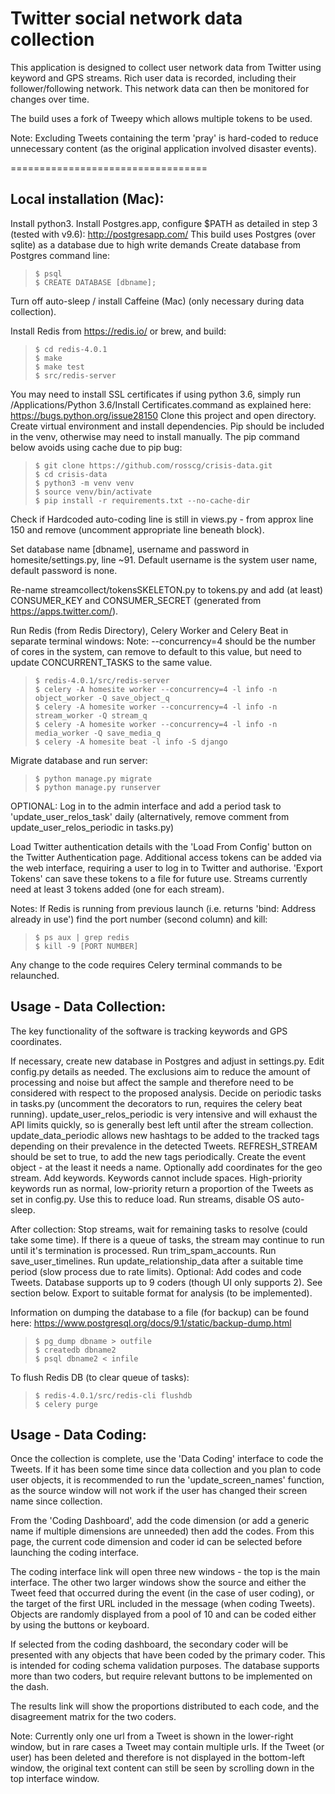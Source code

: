 Twitter social network data collection
==================================

This application is designed to collect user network data from Twitter using keyword and GPS streams. Rich user data is recorded, including their follower/following network. This network data can then be monitored for changes over time.

The build uses a fork of Tweepy which allows multiple tokens to be used.

Note: Excluding Tweets containing the term 'pray' is hard-coded to reduce unnecessary content (as the original application involved disaster events).

==================================

Local installation (Mac):
------------
Install python3.
Install Postgres.app, configure $PATH as detailed in step 3 (tested with v9.6): http://postgresapp.com/
This build uses Postgres (over sqlite) as a database due to high write demands
Create database from Postgres command line:

> ```
> $ psql
> $ CREATE DATABASE [dbname];
> ```

Turn off auto-sleep / install Caffeine (Mac) (only necessary during data collection).

Install Redis from https://redis.io/ or brew, and build:

> ```
> $ cd redis-4.0.1
> $ make
> $ make test
> $ src/redis-server
> ```

You may need to install SSL certificates if using python 3.6, simply run /Applications/Python 3.6/Install Certificates.command as explained here: https://bugs.python.org/issue28150
Clone this project and open directory. Create virtual environment and install dependencies. Pip should be included in the venv, otherwise may need to install manually. The pip command below avoids using cache due to pip bug:

> ```
> $ git clone https://github.com/rosscg/crisis-data.git
> $ cd crisis-data
> $ python3 -m venv venv
> $ source venv/bin/activate
> $ pip install -r requirements.txt --no-cache-dir
> ```

Check if Hardcoded auto-coding line is still in views.py - from approx line 150 and remove (uncomment appropriate line beneath block).

Set database name [dbname], username and password in homesite/settings.py, line ~91.
Default username is the system user name, default password is none.

Re-name streamcollect/tokensSKELETON.py to tokens.py and add (at least) CONSUMER_KEY and CONSUMER_SECRET (generated from https://apps.twitter.com/).

Run Redis (from Redis Directory), Celery Worker and Celery Beat in separate terminal windows:
Note: --concurrency=4 should be the number of cores in the system, can remove to default to this value, but need to update CONCURRENT_TASKS to the same value.

> ```
> $ redis-4.0.1/src/redis-server
> $ celery -A homesite worker --concurrency=4 -l info -n object_worker -Q save_object_q
> $ celery -A homesite worker --concurrency=4 -l info -n stream_worker -Q stream_q
> $ celery -A homesite worker --concurrency=4 -l info -n media_worker -Q save_media_q
> $ celery -A homesite beat -l info -S django
> ```

Migrate database and run server:
> ```
> $ python manage.py migrate
> $ python manage.py runserver
> ```

  OPTIONAL: Log in to the admin interface and add a period task to 'update_user_relos_task' daily (alternatively, remove comment from update_user_relos_periodic in tasks.py)

Load Twitter authentication details with the 'Load From Config' button on the Twitter Authentication page.
Additional access tokens can be added via the web interface, requiring a user to log in to Twitter and authorise. 'Export Tokens' can save these tokens to a file for future use.
Streams currently need at least 3 tokens added (one for each stream).

Notes:
If Redis is running from previous launch (i.e. returns 'bind: Address already in use') find the port number (second column) and kill:
> ```
> $ ps aux | grep redis
> $ kill -9 [PORT NUMBER]
> ```

Any change to the code requires Celery terminal commands to be relaunched.


Usage - Data Collection:
------------
The key functionality of the software is tracking keywords and GPS coordinates.

If necessary, create new database in Postgres and adjust in settings.py.
Edit config.py details as needed.
  The exclusions aim to reduce the amount of processing and noise but affect the sample and therefore need to be considered with respect to the proposed analysis.
Decide on periodic tasks in tasks.py (uncomment the decorators to run, requires the celery beat running).
  update_user_relos_periodic is very intensive and will exhaust the API limits quickly, so is generally best left until after the stream collection.
  update_data_periodic allows new hashtags to be added to the tracked tags depending on their prevalence in the detected Tweets. REFRESH_STREAM should be set to true, to add the new tags periodically.
Create the event object - at the least it needs a name. Optionally add coordinates for the geo stream.
Add keywords. Keywords cannot include spaces.
High-priority keywords run as normal, low-priority return a proportion of the Tweets as set in config.py. Use this to reduce load.
Run streams, disable OS auto-sleep.

After collection:
  Stop streams, wait for remaining tasks to resolve (could take some time). If there is a queue of tasks, the stream may continue to run until it's termination is processed.
  Run trim_spam_accounts.
  Run save_user_timelines.
  Run update_relationship_data after a suitable time period (slow process due to rate limits).
  Optional: Add codes and code Tweets. Database supports up to 9 coders (though UI only supports 2). See section below.
  Export to suitable format for analysis (to be implemented).

Information on dumping the database to a file (for backup) can be found here:
https://www.postgresql.org/docs/9.1/static/backup-dump.html

> ```
> $ pg_dump dbname > outfile
> $ createdb dbname2
> $ psql dbname2 < infile
> ```

To flush Redis DB (to clear queue of tasks):
> ```
> $ redis-4.0.1/src/redis-cli flushdb
> $ celery purge
> ```


Usage - Data Coding:
------------
Once the collection is complete, use the 'Data Coding' interface to code the Tweets. If it has been some time since data collection and you plan to code user objects, it is recommended to run the 'update_screen_names' function, as the source window will not work if the user has changed their screen name since collection.

From the 'Coding Dashboard', add the code dimension (or add a generic name if multiple dimensions are unneeded) then add the codes. From this page, the current code dimension and coder id can be selected before launching the coding interface.

The coding interface link will open three new windows - the top is the main interface. The other two larger windows show the source and either the Tweet feed that occurred during the event (in the case of user coding), or the target of the first URL included in the message (when coding Tweets).
Objects are randomly displayed from a pool of 10 and can be coded either by using the buttons or keyboard.

If selected from the coding dashboard, the secondary coder will be presented with any objects that have been coded by the primary coder. This is intended for coding schema validation purposes. The database supports more than two coders, but require relevant buttons to be implemented on the dash.

The results link will show the proportions distributed to each code, and the disagreement matrix for the two coders.

Note:
  Currently only one url from a Tweet is shown in the lower-right window, but in rare cases a Tweet may contain multiple urls.
  If the Tweet (or user) has been deleted and therefore is not displayed in the bottom-left window, the original text content can still be seen by scrolling down in the top interface window.
